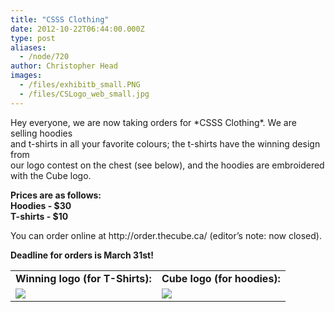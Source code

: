 ```yaml
---
title: "CSSS Clothing"
date: 2012-10-22T06:44:00.000Z
type: post
aliases:
  - /node/720
author: Christopher Head
images:
  - /files/exhibitb_small.PNG
  - /files/CSLogo_web_small.jpg
---
```


<div class="field field-name-body field-type-text-with-summary field-label-hidden"><div class="field-items"><div class="field-item even"><p>Hey everyone, we are now taking orders for *CSSS Clothing*.  We are selling hoodies<br>
and t-shirts in all your favorite colours; the t-shirts have the winning design from<br>
our logo contest on the chest (see below), and the hoodies are embroidered with the Cube logo.</p>
<p><b>Prices are as follows:<br>
Hoodies - $30<br>
T-shirts - $10</b></p>
<p>You can order online at http://order.thecube.ca/ (editor&#x2019;s note: now closed).</p>
<p><b>Deadline for orders is March 31st!</b></p>
<p></p><p></p><p></p><table border="0">
<tbody><tr>
<td><b>Winning logo (for T-Shirts):</b></td>
<td><b>Cube logo (for hoodies):</b></td>
</tr><tr>
<td><a href="/files/exhibitb.png" target="_blank"><img src="/files/exhibitb_small.PNG"></a></td>
<td><a href="/files/CSLogo_web.png" target="_blank"><img src="/files/CSLogo_web_small.jpg"></a></td>
</tr></tbody></table><p></p>
</div></div></div>    <footer>
          </footer>
